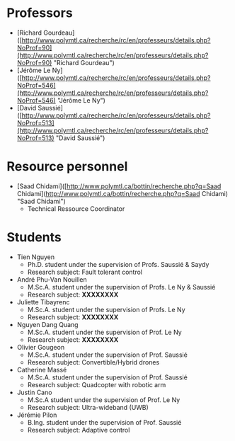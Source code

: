 # Professors

* \[Richard Gourdeau\]\([http://www.polymtl.ca/recherche/rc/en/professeurs/details.php?NoProf=90](http://www.polymtl.ca/recherche/rc/en/professeurs/details.php?NoProf=90) "Richard Gourdeau"\)
* \[Jérôme Le Ny\]\([http://www.polymtl.ca/recherche/rc/en/professeurs/details.php?NoProf=546](http://www.polymtl.ca/recherche/rc/en/professeurs/details.php?NoProf=546) "Jérôme Le Ny"\)
* \[David Saussié\]\([http://www.polymtl.ca/recherche/rc/en/professeurs/details.php?NoProf=513](http://www.polymtl.ca/recherche/rc/en/professeurs/details.php?NoProf=513) "David Saussié"\)

# Resource personnel

* \[Saad Chidami\]\([http://www.polymtl.ca/bottin/recherche.php?q=Saad Chidami](http://www.polymtl.ca/bottin/recherche.php?q=Saad Chidami) "Saad Chidami"\)
  * Technical Ressource Coordinator

# Students

* Tien Nguyen
  * Ph.D. student under the supervision of Profs. Saussié & Saydy
  * Research subject: Fault tolerant control
* André Phu-Van Nouillen
  * M.Sc.A. student under the supervision of Profs. Le Ny & Saussié
  * Research subject: **XXXXXXXX**
* Juliette Tibayrenc
  * M.Sc.A. student under the supervision of Profs. Le Ny
  * Research subject: **XXXXXXXX**
* Nguyen Dang Quang
  * M.Sc.A. student under the supervision of Prof. Le Ny
  * Research subject: **XXXXXXXX**
* Olivier Gougeon
  * M.Sc.A. student under the supervision of Prof. Saussié
  * Research subject: Convertible/Hybrid drones
* Catherine Massé
  * M.Sc.A. student under the supervision of Prof. Saussié
  * Research subject: Quadcopter with robotic arm
* Justin Cano
  * M.Sc.A student under the supervision of Prof. Le Ny
  * Research subject: Ultra-wideband \(UWB\)
* Jérémie Pilon
  * B.Ing. student under the supervision of Prof. Saussié
  * Research subject: Adaptive control



